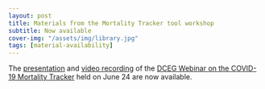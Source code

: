 ```yaml
---
layout: post
title: Materials from the Mortality Tracker tool workshop
subtitle: Now available
cover-img: "/assets/img/library.jpg"
tags: [material-availability]
---
```


The [presentation](../attachments/mortality_tracker_presentation_June_24_2020.pdf) and [video recording](https://www.youtube.com/watch?v=laLFScHd914&feature=youtu.be) of the [DCEG Webinar on the COVID-19 Mortality Tracker](../2020-06-15-real-time_fair_mortality_tracking) held on June 24 are now available.
